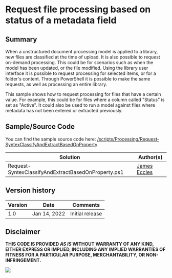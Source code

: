# Request file processing based on status of a metadata field

## Summary

When a unstructured document processing model is applied to a library, new files are classified at the time of upload. It is also possible to request on-demand processing. This could be for scenarios such as when the model has been updated, or the file modified. Using the library user interface it is possible to request processing for selected items, or for a folder's content. Through PowerShell it is possible to make the same requests, as well as processing an entire library.

This sample shows how to request processing for files that have a certain value. For example, this could be for files where a column called "Status" is set as "Active". It could also be used to run a model against files where metadata has not been entered or extracted previously.

## Sample/Source Code

You can find the sample source code here: [/scripts/Processing/Request-SyntexClassifyAndExtractBasedOnProperty](https://github.com/pnp/syntex-samples/tree/main/scripts/Processing/Request-SyntexClassifyAndExtractBasedOnProperty/)

Solution|Author(s)
--------|---------
Request-SyntexClassifyAndExtractBasedOnProperty.ps1 | [James Eccles](https://github.com/JamesEccles)

## Version history

Version|Date|Comments
-------|----|--------
1.0|Jan 14, 2022 |Initial release

## Disclaimer

**THIS CODE IS PROVIDED *AS IS* WITHOUT WARRANTY OF ANY KIND, EITHER EXPRESS OR IMPLIED, INCLUDING ANY IMPLIED WARRANTIES OF FITNESS FOR A PARTICULAR PURPOSE, MERCHANTABILITY, OR NON-INFRINGEMENT.**

<img src="https://pnptelemetry.azurewebsites.net/syntex-samples/scripts/Request-SyntexClassifyAndExtractBasedOnProperty" />
